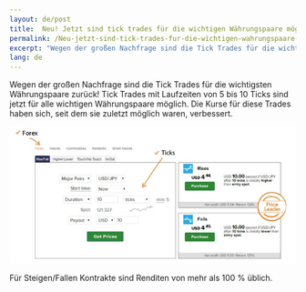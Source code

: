 ```yaml
---
layout: de/post
title:  Neu! Jetzt sind tick trades für die wichtigen Währungspaare möglich
permalink: /Neu-jetzt-sind-tick-trades-fur-die-wichtigen-wahrungspaare-moglich/
excerpt: "Wegen der großen Nachfrage sind die Tick Trades für die wichtigsten Währungspaare zurück! Tick Trades mit Laufzeiten von 5 bis 10 Ticks sind jetzt für alle wichtigen Währungspaare möglich. Die Kurse für diese Trades haben sich..."
lang: de
---
```


Wegen der großen Nachfrage sind die Tick Trades für die wichtigsten Währungspaare zurück! Tick Trades mit Laufzeiten von 5 bis 10 Ticks sind jetzt für alle wichtigen Währungspaare möglich. Die Kurse für diese Trades haben sich, seit dem sie zuletzt möglich waren, verbessert.

![](/post_images/FX-ticktrade-en.jpg)

Für Steigen/Fallen Kontrakte sind Renditen von mehr als 100 % üblich.
